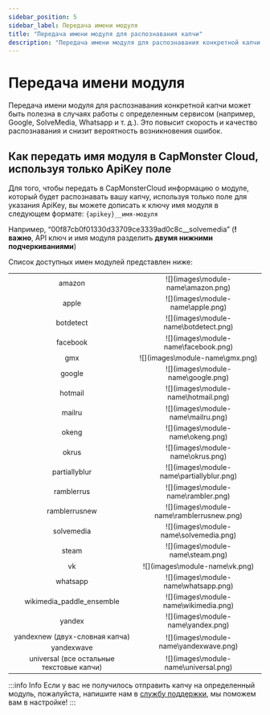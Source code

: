 ```yaml
---
sidebar_position: 5
sidebar_label: Передача имени модуля
title: "Передача имени модуля для распознавания капчи"
description: "Передача имени модуля для распознавания конкретной капчи может быть полезна в случаях работы с определенным сервисом (например, Google, SolveMedia, Whatsapp и т. д.). Это повысит скорость и качество распознавания и снизит вероятность возникновения ошибок."
---
```


# Передача имени модуля

Передача имени модуля для распознавания конкретной капчи может быть полезна в случаях работы с определенным сервисом (например, Google, SolveMedia, Whatsapp и т. д.).  Это повысит скорость и качество распознавания и снизит вероятность возникновения ошибок. 

## Как передать имя модуля в CapMonster Cloud, используя только ApiKey поле

Для того, чтобы передать в CapMonsterCloud информацию о модуле, который будет распознавать вашу капчу, используя только поле для указания ApiKey, вы можете дописать к ключу имя модуля в следующем формате: `{apikey}__имя-модуля`

Например, “00f87cb0f01330d33709ce3339ad0c8c__solvemedia” (**!важно**, API ключ и имя модуля разделить **двумя нижними подчеркиваниями**)

Список доступных имен модулей представлен ниже:
<table>
    <tbody>
        <tr>
            <td align="center">amazon</td>
            <td align="center">![](images\module-name\amazon.png)</td>
        </tr>
		<tr>
            <td align="center">apple</td>
			<td align="center">![](images\module-name\apple.png)</td>
        </tr>
		<tr>
            <td align="center">botdetect</td>
            <td align="center">![](images\module-name\botdetect.png)</td>
        </tr>                
        <tr>
            <td align="center">facebook</td>
            <td align="center">![](images\module-name\facebook.png)</td>
        </tr>
        <tr>
            <td align="center">gmx</td>
            <td align="center">![](images\module-name\gmx.png)</td>
        </tr>
        <tr>
            <td align="center">google</td>
            <td align="center">![](images\module-name\google.png)</td>
        </tr>
        <tr>
            <td align="center">hotmail</td>
            <td align="center">![](images\module-name\hotmail.png)</td>
        </tr>
        <tr>
            <td align="center">mailru</td>
            <td align="center">![](images\module-name\mailru.png)</td>
        </tr>
		<tr>
            <td align="center">okeng</td>
            <td align="center">![](images\module-name\okeng.png)</td>
        </tr>
        <tr>
            <td align="center">okrus</td>
            <td align="center">![](images\module-name\okrus.png)</td>
        </tr>
		<tr>
            <td align="center">partiallyblur</td>
			<td align="center">![](images\module-name\partiallyblur.png)</td>
        </tr>
        <tr>
            <td align="center">ramblerrus</td>
            <td align="center">![](images\module-name\rambler.png)</td>
        </tr>
		<tr>
            <td align="center">ramblerrusnew</td>
            <td align="center">![](images\module-name\ramblerrusnew.png)</td>
        </tr>
        <tr>
            <td align="center">solvemedia</td>
            <td align="center">![](images\module-name\solvemedia.png)</td>
        </tr>
        <tr>
            <td align="center">steam</td>
            <td align="center">![](images\module-name\steam.png)</td>
        </tr>
        <tr>
            <td align="center">vk</td>
            <td align="center">![](images\module-name\vk.png)</td>
        </tr>
		<tr>
            <td align="center">whatsapp</td>
            <td align="center">![](images\module-name\whatsapp.png)</td>
        </tr>
		<tr>
            <td align="center">wikimedia_paddle_ensemble</td>
            <td align="center">![](images\module-name\wikimedia.png)</td>
        </tr>
        <tr>
            <td align="center">yandex</td>
            <td align="center">![](images\module-name\yandex.png)</td>
        </tr>		
        <tr>
            <td align="center">yandexnew (двух-словная капча)</td>
			<td rowspan="2" align="center">![](images\module-name\yandexwave.png)</td>
        </tr>
        <tr>
            <td align="center">yandexwave</td>
        </tr>		
        <tr>
            <td align="center">universal (все остальные текстовые капчи)</td>
            <td align="center">![](images\module-name\universal.png)</td>
        </tr>
    </tbody>
</table>

:::info Info
Если у вас не получилось отправить капчу на определенный модуль, пожалуйста, напишите нам в [службу поддержки](https://helpdesk.zennolab.com/conversation/new), мы поможем вам в настройке!
:::